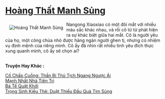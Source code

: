 <a href="https://truyentiki.com/hoang-that-manh-sung.30679/" title="Hoàng Thất Manh Sủng"><h1>Hoàng Thất Manh Sủng</h1></a><div style="display:table"><img align="right" style="float: left; padding: 10px;" src="https://truyentiki.com/a/img/str/src/30679.jpg" alt="Hoàng Thất Manh Sủng">Nangong Xiaoxiao có một đôi mắt với nhiều màu sắc khác nhau, và rồi cô từ từ phát hiện ra sự khác biệt giữa hai mắt. Cô là người yêu của họ, một công chúa nhỏ được hàng ngàn người ghen tị, nhưng có nhiệm vụ định mệnh của riêng mình. Cô ấy đã nhìn rất nhiều tình yêu đích thực xung quanh mình, cô ấy sẽ chọn ai?</div><p><br><b>Truyện Hay Khác :</b></p><a href="https://truyentiki.com/co-chap-cuong-than-bi-thu-tich-ngang-nguoc-ai.30678/" alt="Cố Chấp Cuồng: Thần Bí Thủ Tịch Ngang Ngược Ái">Cố Chấp Cuồng: Thần Bí Thủ Tịch Ngang Ngược Ái</a><br/><a href="https://github.com/nownovels/top500/tree/master/truyenhay/33922/" alt="Mạnh Nhất Nhà Tiên Tri">Mạnh Nhất Nhà Tiên Tri</a><br/><a href="https://truyentiki.wordpress.com/2020/06/08/ba-te-quat-khoi/" alt="Bá Tế Quật Khởi">Bá Tế Quật Khởi</a><br/><a href="https://github.com/nownovels/truyenhay/tree/master/truyenhay/30700/README.md" alt="Trọng Sinh Kiều Thê: Duật Thiếu Đầu Quả Tim Sủng">Trọng Sinh Kiều Thê: Duật Thiếu Đầu Quả Tim Sủng</a><br/>